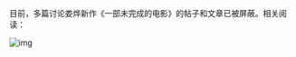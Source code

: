 目前，多篇讨论娄烨新作《一部未完成的电影》的帖子和文章已被屏蔽。相关阅读：


![img](https://chinadigitaltimes.net/chinese/files/2024/05/image-1716009485170.png)


